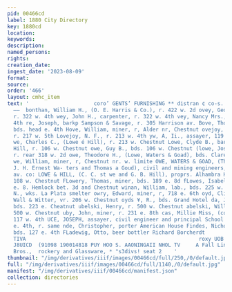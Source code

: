 ```yaml
---
pid: 00466cd
label: 1880 City Directory
key: 1880cd
location: 
keywords: 
description: 
named_persons: 
rights: 
creation_date: 
ingest_date: '2023-08-09'
format: 
source: 
order: '466'
layout: cmhc_item
text: '                     coro’ GENTS’ FURNISHING ** distran ¢ co-s.  LOU 285 LUD
  ——  bonthan, William H., (O. E. Harris & Co.), r. 422 w. 2d ovey, George L., carpenter,
  r. 322 w. 4th wey, John H., carpenter, r. 322 w. 4th vey, Nancy Mrs., r. 822 w.
  4th re, Joseph, barkp Sampson & Savage, r. 305 Harrison av. Bove, Thomas, lab.,
  bds. head e. 4th Hove, William, miner, r, Alder nr, Chestnut ovejoy, Frank, barkpr.
  r. 217 w. 5th Lovejoy, N. F., r. 213 w. 4th yw, A, Ii., assayer, 119 e. Chestnut
  we, Charles C., (Lowe é Hill), r. 213 w. Chestnut Lowe, Clyde B., barkpr. Lowe &
  Hill, r. 106 w. Chestnut owe, Guy B., bds. 106 w. Chestnut (lowe, Joseph, miner,
  r. rear 318 w. 2d owe, Theodore H., (Lowe, Waters & Goad), bds. Clarendon Hotel
  we, William, miner, r, Chestnut nr. w. limite OWE, WATERS & GOAD, (Theodore H. Lowe,
  J. H. Ernest Wa- ters and Thomas a Goud), civil and mining engineers, 404 Harrison
  av. co: LOWE & HILL, (C. C. st we and G. B. Hill), proprs. Alhambra Hall, 106 and
  108 w. Chestnut FLowery, Thomas, miner, bds. 189 e. 8d fLowes, Isabell Miss, r.
  e. 8. Hemlock bet. 3d and Chestnut winan, William, lab., bds. 225 w. 8th owrie,
  N., wks. La Plata smelter owry, Edward, miner, r, 718 e. 6th oyd, Clifton W., hostler
  Wall & Witter, vr. 206 w. Chestnut oyds ¥, R., bds. Grand Hotel da, John D., miner,
  bds. 223 e. Cheatnut ubelski, Henry, r. 500 w. Chestnut abelski, William, boarding,
  500 w. Chestnut uby, John, miner, r. 231 e. 8th cas, Millie Miss, (col’d), vr. rear
  117 w. 4th UCE, JOSEPH, assayer, civil engineer and principal School of Mines, 110
  e. 4th, r. same nde, Christopher, porter American House Findes, Nicholas, teamster,
  bds. 127 e. 4th FLadewig, Otto, beer bottler Richard Borcherdt           ‘aqdVd
  TIVA                                                        roxy UOB MEH PUB ;U;BEYD
  J8UICD  (91098 190014818 PUY HOO S. AAONINGAII NHOL TV     A Fall Line at McMillen
  Bros.,  rockery and Glassware, * "s3divs! seat 2    '
thumbnail: "/img/derivatives/iiif/images/00466cd/full/250,/0/default.jpg"
full: "/img/derivatives/iiif/images/00466cd/full/1140,/0/default.jpg"
manifest: "/img/derivatives/iiif/00466cd/manifest.json"
collection: directories
---
```

